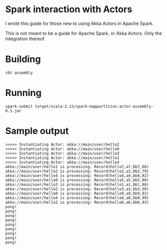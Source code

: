 # Spark interaction with Actors

I wrote this guide for those new to using Akka Actors in Apache Spark.

This is not meant to be a guide for Apache Spark, or Akka Actors. Only the integration thereof.

# Building

`sbt assembly`

# Running

`spark-submit target/scala-2.12/spark-mappartition-actor-assembly-0.1.jar`

# Sample output

```
>>>>> Instantiating Actor: akka://main/user/hello2
>>>>> Instantiating Actor: akka://main/user/hello0
>>>>> Instantiating Actor: akka://main/user/hello3
>>>>> Instantiating Actor: akka://main/user/hello1
>>>>> Instantiating Actor: akka://main/user/hello4
akka://main/user/hello1 is processing: Record(hello7,a7,bb7,86)
akka://main/user/hello2 is processing: Record(hello2,a2,bb2,79)
akka://main/user/hello4 is processing: Record(hello4,a4,bb4,82)
akka://main/user/hello0 is processing: Record(hello5,a5,bb5,80)
akka://main/user/hello3 is processing: Record(hello1,a1,bb1,86)
akka://main/user/hello2 is processing: Record(hello3,a3,bb3,58)
akka://main/user/hello0 is processing: Record(hello9,a9,bb9,82)
akka://main/user/hello4 is processing: Record(hello8,a8,bb8,99)
akka://main/user/hello2 is processing: Record(hello6,a6,bb6,93)
pong!
pong!
pong!
pong!
pong!
pong!
pong!
pong!
pong!
```
